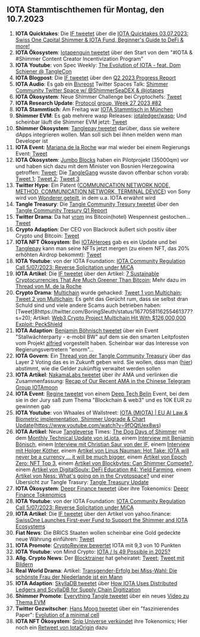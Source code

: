 ## IOTA Stammtischthemen für Montag, den 10.7.2023

1. **IOTA Quicktakes**: Die [IF tweetet](https://twitter.com/iota/status/1675851896974721029?s=20) über die [IOTA Quicktakes 03.07.2023: Swiss One Capital Shimmer & IOTA Fund, Beginner's Guide to DeFi & more!](https://www.youtube.com/watch?v=5lFF9d-aw3g)
2. **IOTA Ökosystem**: [Iotapenguin tweetet](https://twitter.com/iota_penguin/status/1675823397220020225?s=20) über den Start von dem "#IOTA & #Shimmer Content Creator Incentivization Program"
3. **IOTA Youtube**: von Spec Weekly: [The Evolution of IOTA - feat. Dom Schiener @ TangleCon](https://www.youtube.com/watch?v=mFdnpliZv9s&t=1355s)
4. **IOTA Blogpost**: Die [IF tweetet](https://twitter.com/iota/status/1675851896974721029?s=20) über den [Q2 2023 Progress Report](https://blog.iota.org/q2-2023-progress-report/)
5. **IOTA Audio**: Es gab ein [Bivreost](https://twitter.com/bivreost) Twitter Spaces Talk: [Shimmer Community Twitter Space w/ @ShimmerSeaDEX & @iotapes](https://twitter.com/blockbytescom/status/1675099459452125184?s=20)
6. **IOTA Ökosystem**: Neue Shimmer Challenge bei Cryptochefs: [Tweet](https://twitter.com/cryptochefs_io/status/1675911842084925460?s=20)
7. **IOTA Research Update**: [Protocol group, Week 27 2023 #82](https://github.com/iotaledger/research-updates/discussions/82)
8. **IOTA Stammtisch**: Am Freitag war [IOTA Stammtisch in München](https://www.meetup.com/de-DE/iota-muc/events/293941606/?_xtd=gqFyqTI1MTYxMTc1MKFwo2FwaQ%253D%253D&from=ref) 
9. **Shimmer EVM**: Es gab mehrere wasp Releases: [iotaledger/wasp](https://github.com/iotaledger/wasp/releases); Und scheinbar läuft die Shimmer EVM jetzt: [Tweet](https://twitter.com/Vrom14286662/status/1676262989266145282?s=20)
10. **Shimmer Ökosystem**: [Tanglepay tweetet](https://twitter.com/tanglepaycom/status/1676080073689161728?s=20) darüber, dass sie weitere dApps integrieren wollen. Man soll sich bei ihnen melden wenn man Developer ist
11. **IOTA Event**: [Mariana de la Roche](https://twitter.com/Marianadlrw) war mal wieder bei einem Regierungs Event: [Tweet](https://twitter.com/Marianadlrw/status/1676287839862923264?s=20)
12. **IOTA Ökosystem**: [Jumbo Blocks](https://twitter.com/jumboblock_de) haben ein Pilotprojekt (35000qm) vor und haben sich dazu mit dem Minister von Bosnien Herzegowina getroffen: [Tweet](https://twitter.com/jumboblock_de/status/1676472402929152002?s=20); Die [TangleGang](https://twitter.com/GangTangleTalk) wusste davon offenbar schon vorab: [Tweet 1](https://twitter.com/GangTangleTalk/status/1676148377841434624?s=20); [Tweet 2](https://twitter.com/GangTangleTalk/status/1676167115638808576?s=20); [Tweet 3](https://twitter.com/GangTangleTalk/status/1676220687755755523?s=20)
13. **Twitter Hype**: Ein Patent ([COMMUNICATION NETWORK NODE, METHOD, COMMUNICATION NETWORK, TERMINAL DEVICE](https://worldwide.espacenet.com/patent/search/family/079283117/publication/WO2023111110A1?q=pn%3DWO2023111110A1)) von Sony wird von [Wonderer geteilt](https://twitter.com/Wondere12985276/status/1676298440488153091?s=20), in dem u.a. IOTA erwähnt wird
14. **Tangle Treasury**: Die [Tangle Community Tresury tweetet](https://twitter.com/TangleTreasury/status/1676623511375446017?s=20) über den [Tangle Community Tresury Q1 Report](https://drive.google.com/file/d/1X8dOfMP9PU-P5n8gqkEbUV8O6hkCZMe-/view?usp=sharing)
15. **Twitter Drama**: Da hat [vrom](https://twitter.com/Vrom14286662) ins Bitcoin(hotel) Wespennest gestochen... [Tweet](https://twitter.com/bitcoin_hotel/status/1676523419087585284?s=20)
16. **Crypto Adaption**: Der CEO von Blackrock äußert sich positiv über Crypto und Bitcoin: [Tweet](https://twitter.com/WatcherGuru/status/1676685754922151941?s=20)
17. **IOTA NFT Ökosystem**: Bei [IOTAHeroes](https://twitter.com/IotaHeroes) gab es ein Update und bei [Tanglepay](https://twitter.com/tanglepaycom) kann man seine NFTs jetzt mergen (zu einem NFT, das 20% erhöhten Airdrop bekommt): [Tweet](https://twitter.com/DigidusPrime/status/1678159103347286016?s=20)
18. **IOTA Youtube**: von der IOTA Foundation: [IOTA Community Regulation Call 5/07/2023: Reverse Solicitation under MiCA](https://www.youtube.com/watch?v=GjsB8MBz3U8)
19. **IOTA Artikel**: Die [IF tweetet](https://twitter.com/iota/status/1677235681167306752?s=20) über den Artikel: [7 Sustainable Cryptocurrencies That Are Much Greener Than Bitcoin](https://www.makeuseof.com/sustainable-cryptocurrencies-greener-bitcoin/); Mehr dazu im [Thread von M. de la Roche](https://twitter.com/Marianadlrw/status/1677253577109127169?s=20)
20. **Crypto Drama**: [Multichain](https://twitter.com/MultichainOrg) wurde gehacked: [Tweet 1 von Multichain](https://twitter.com/MultichainOrg/status/1677096839731097600?s=20); [Tweet 2 von Multichain](https://twitter.com/MultichainOrg/status/1677180114227056641?s=20); Es geht das Gerücht rum, dass sie selbst dran Schuld sind und viele andere Scams auch betrieben haben: [Tweet]8https://twitter.com/BoringSleuth/status/1677058116255461377?s=20); Artikel: [Web3 Crypto Project Multichain Hit With $126,000,000 Exploit: PeckShield](https://dailyhodl.com/2023/07/08/web3-crypto-project-multichain-hit-with-126000000-exploit-peckshield/)
21. **IOTA Adaption**: [Benjamin Böhnisch tweetet](https://twitter.com/BenBoenisch/status/1677081467661307904?s=20) über ein Event "Stallwächterparty - e-mobil BW" auf dem sie den smarten Leitpfosten vom Projekt [alfried](https://twitter.com/alfried_fn) vorgestellt haben. Scheinbar war das Interesse von Regierungsvertretern "enorm"...
22. **IOTA Govern**: Ein [Thread von der Tangle Community Treasury](https://twitter.com/TangleTreasury/status/1676994676942045184?s=20) über das Layer 2 Voting das es in Zukunft geben wird. Sie wollen, dass man ([hier](https://twitter.com/TangleTreasury/status/1676994692649746432?s=20)) abstimmt, wie die Gelder zukünftig verwaltet werden sollen
23. **IOTA Artikel**: [NakamaLabs tweetet](https://twitter.com/Nakama_Labs/status/1676923972284194816?s=20) über ihr AMA und verlinken die Zusammenfassung: [Recap of Our Recent AMA in the Chinese Telegram Group IOTAmoon](https://medium.com/@NakamaLabs/recap-of-our-recent-ama-in-the-chinese-telegram-group-iotamoon-df82e7e08922)
24. **IOTA Event**: [Regine tweetet](https://twitter.com/Energine/status/1676977174358683648?s=20) von einem [Deep Tech Belin](https://twitter.com/deeptechberlin) Event, bei dem sie in der Jury saß zum Thema "Blockchain & web3" und es 10K EUR zu gewinnen gab
25. **IOTA Youtube**: von Whaales of Wallstreet: [IOTA (MIOTA) | EU AI Law & Biometric implementation, Shimmer Upgrade & Chart Update](https://www.youtube.com/watch?v=9fOQtUex8ws)(https://www.youtube.com/watch?v=9fOQtUex8ws) 
26. **IOTA Artikel**: Neue [Tangleverse](https://twitter.com/TangleverseWeb) Times: [The Dog Days of Shimmer](https://www.times.tangleverse.io/dog-days-of-shimmer/) mit dem [Monthly Technical Update von id.iota](https://www.times.tangleverse.io/dog-days-of-shimmer/#%F0%9F%91%A8%E2%80%8D%F0%9F%92%BB-monthly-technical-update), einem [Interview mit Benjamin Bönisch](https://www.times.tangleverse.io/dog-days-of-shimmer/#%F0%9F%8E%A4-interview-benjamin-b%C3%B6nisch), einem [Interview mit Christian Saur von der IF](https://www.times.tangleverse.io/dog-days-of-shimmer/#%F0%9F%91%A8-meet-the-ifchristian-saur), einem [Interview mit Holger Köther](https://www.times.tangleverse.io/dog-days-of-shimmer/#%F0%9F%8E%A4-interview-holger-k%C3%B6ther), einem [Artikel von Linus Nauman: Hot Take: IOTA will never be a currency ... it will be much bigger](https://www.times.tangleverse.io/dog-days-of-shimmer/#%F0%9F%94%A5hot-take-iota-will-never-be-a-currency), einem [Artikel von Epoch Zero: NFT Top 3](https://www.times.tangleverse.io/dog-days-of-shimmer/#%F0%9F%8F%86nft-top-3), einem [Artikel von Blockbytes: Can Shimmer Compete?](https://www.times.tangleverse.io/dog-days-of-shimmer/#%E2%9D%93-can-shimmer-compete), einem [Artikel von DigitalSoulx: DeFi Education #4: Yield Farming](https://www.times.tangleverse.io/dog-days-of-shimmer/#%F0%9F%93%96-defi-education-4-yield-farming), einem [Artikel von Ness: What's going on in the Cryptospace?](https://www.times.tangleverse.io/dog-days-of-shimmer/#%F0%9F%93%A2-whats-going-on-in-the-cryptospace) und einer Übersicht zur Tangle Trasury: [Tangle Treasury Update](https://www.times.tangleverse.io/dog-days-of-shimmer/#%F0%9F%86%95-tangle-treasury-update)
27. **IOTA Ökosystem**: [Deepr Finance tweetet](https://twitter.com/DeeprFinance/status/1677316169823318022?s=20) über ihre Tokenomics: [Deepr Finance Tokenomics](https://medium.com/@Deepr.Finance/deepr-finance-tokenomics-36555abc721b)
28. **IOTA Youtube**: von der IOTA Foundation: [IOTA Community Regulation Call 5/07/2023: Reverse Solicitation under MiCA](https://www.youtube.com/watch?v=GjsB8MBz3U8)
29. **IOTA Artikel**: Die [IF tweetet](https://twitter.com/iota/status/1677618534199730176?s=20) über den Artikel von yahoo.finance: [SwissOne Launches First-ever Fund to Support the Shimmer and IOTA Ecosystems](https://finance.yahoo.com/news/swissone-launches-first-ever-fund-120000615.html)
30. **Fiat News**: Die BRICS Staaten wollen scheinbar eine Gold gedeckte neue Währung einführen: [Tweet](https://twitter.com/hoss_crypto/status/1677629265636884483?s=20)
31. **IOTA Promote**: [CryptoReview bewertet](https://twitter.com/CryptoReviewing/status/1677734048242827267?s=20) IOTA mit 9,3 von 10 Punkten
32. **IOTA Youtube**: von Mind Crypto: [IOTA / Is 49 Possible in 2025?](https://www.youtube.com/watch?v=B2xz9Y66VR4)
33. **Allg. Crypto News**: Der [Blocktrainer](https://twitter.com/blocktrainer) hat geheiratet: [Tweet](https://twitter.com/RomanReher/status/1677944976439664641?s=20); [Tweet mit Bildern](https://twitter.com/BitcoinDebbi/status/1677942883213533185?s=20)
34. **Real World Drama**: Artikel: [Transgender-Erfolg bei Miss-Wahl: Die schönste Frau der Niederlande ist ein Mann](https://exxpress.at/transgender-erfolg-bei-miss-wahl-die-schoenste-frau-der-niederlande-ist-ein-mann/)
35. **IOTA Adaption**: [SkyllaDB tweetet](https://twitter.com/ScyllaDB/status/1678056631265816576?s=20) über [How IOTA Uses Distributed Ledgers and ScyllaDB for Supply Chain Digitization](https://www.scylladb.com/2023/02/09/how-iota-uses-distributed-ledgers-and-scylladb-for-supply-chain-digitization/?utm_medium=social%20media%20-%20organic&utm_source=twitter&utm_term=b)
36. **Shimmer Promote**: [Everything Tangle tweetet](https://twitter.com/allthingstangle/status/1677862097210982400?s=20) über ein neues [Video zu Thema EVM](https://twitter.com/allthingstangle/status/1677862107440881666?s=20)
37. **Twitter Gezwitscher**: [Hans Moog tweetet](https://twitter.com/hus_qy/status/1678127381075185665?s=20) über ein "faszinierendes Paper": [Evolution of a minimal cell](https://www.nature.com/articles/s41586-023-06288-x)
38. **IOTA NFT Ökosystem**: [Snip Universe verkündet](https://twitter.com/snippool/status/1678353829018968064?s=20) ihre Tokenomics; Hier noch ein [Retweet von IotaOrigin](https://twitter.com/origin_iota/status/1678357706237792257?s=20) dazu
